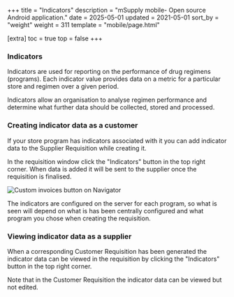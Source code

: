 +++
title = "Indicators"
description = "mSupply mobile- Open source Android application."
date = 2025-05-01
updated = 2021-05-01
sort_by = "weight"
weight = 311
template = "mobile/page.html"

[extra]
toc = true
top = false
+++

### Indicators

Indicators are used for reporting on the performance of drug regimens (programs). Each indicator value provides data on a metric for a particular store and regimen over a given period. 

Indicators allow an organisation to analyse regimen performance and determine what further data should be collected, stored and processed.

### Creating indicator data as a customer

If your store program has indicators associated with it you can add indicator data to the Supplier Requisition while creating it.

In the requisition window click the "Indicators" button in the top right corner.  When data is added it will be sent to the supplier once the requisition is finalised.

![Custom invoices button on Navigator](/mobile/introduction/images/indicators.png)

The indicators are configured on the server for each program, so what is seen will depend on what is has been centrally configured and what program you chose when creating the requisition.

### Viewing indicator data as a supplier

When a corresponding Customer Requisition has been generated the indicator data can be viewed in the requisition by clicking the "Indicators" button in the top right corner. 

Note that in the Customer Requisition the indicator data can be viewed but not edited.




